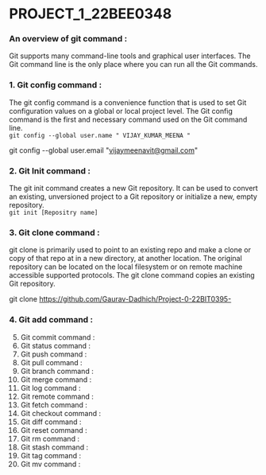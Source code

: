 # PROJECT_1_22BEE0348
### An overview of git command : 
   
Git supports many command-line tools and graphical user interfaces. The Git command line is the only place where you can run all the Git commands.  
   
   
### 1. Git config command :   
  The git config command is a convenience function that is used to set Git configuration values on a global or local project level.  The Git config command is the first and necessary command used on the Git command line.  
`git config --global user.name " VIJAY_KUMAR_MEENA " `  
  
  git config --global user.email "vijaymeenavit@gmail.com"  
  

### 2. Git Init command :  
The git init command creates a new Git repository. It can be used to convert an existing, unversioned project to a Git repository or initialize a new, empty repository.   
`git init [Repositry name]`  

### 3. Git clone command :  
git clone is primarily used to point to an existing repo and make a clone or copy of that repo at in a new directory, at another location. The original repository can be located on the local filesystem or on remote machine accessible supported protocols. The git clone command copies an existing Git repository.  
  
  git clone https://github.com/Gaurav-Dadhich/Project-0-22BIT0395-

### 4. Git add command :  
5. Git commit command :  
6. Git status command :  
7. Git push command :  
8. Git pull command :  
9. Git branch command :   
10. Git merge command :  
11. Git log command :  
12. Git remote command :  
13. Git fetch command :  
14. Git checkout command :  
15. Git diff command :  
16. Git reset command :  
17. Git rm command :  
18. Git stash command :  
19. Git tag command :  
20. Git mv command :  
